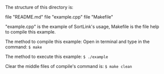 The structure of this directory is:

file "README.md"
file "example.cpp"
file "Makefile"

"example.cpp" is the example of SortLink's usage, Makefile is the file help to compile this example.

The method to compile this example:
Open in terminal and type in the command:
`$ make`

The method to execute this example:
`$ ./example`

Clear the middle files of compile's command is:
`$ make clean`